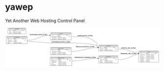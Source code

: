 # yawep
Yet Another Web Hosting Control Panel


![Data Model](https://github.com/itamarjp/yawep/blob/master/tcc/screenshoots/Model.png)
